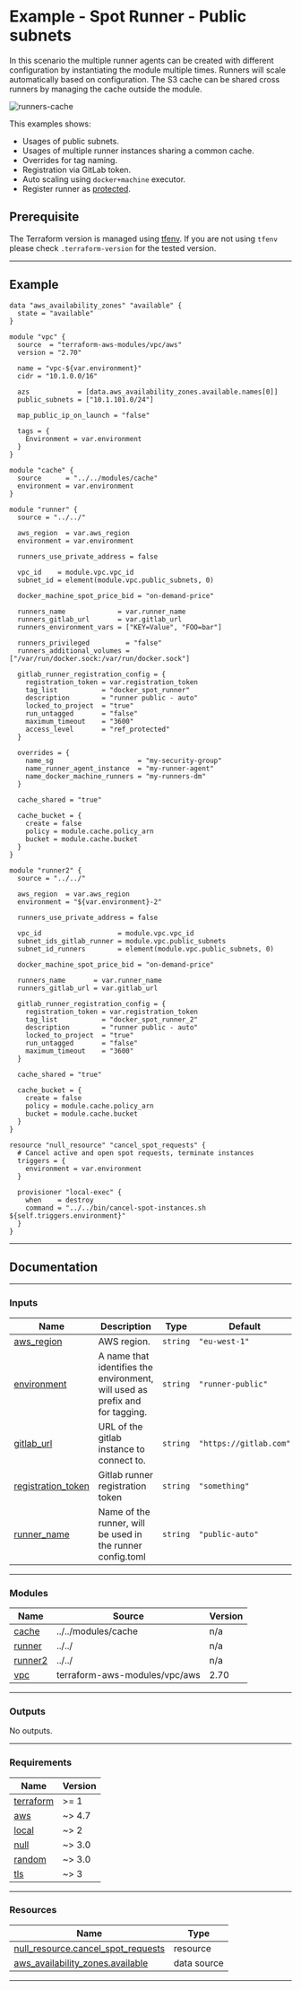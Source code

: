 # Example - Spot Runner - Public subnets

In this scenario the multiple runner agents can be created with different configuration by instantiating the module multiple times. Runners will scale automatically based on configuration. The S3 cache can be shared cross runners by managing the cache outside the module.

![runners-cache](https://github.com/npalm/assets/raw/main/images/terraform-aws-gitlab-runner/runner-cache.png)

This examples shows:

  - Usages of public subnets.
  - Usages of multiple runner instances sharing a common cache.
  - Overrides for tag naming.
  - Registration via GitLab token.
  - Auto scaling using `docker+machine` executor.
  - Register runner as [protected](https://docs.gitlab.com/ee/ci/runners/configure_runners.html#prevent-runners-from-revealing-sensitive-information).

## Prerequisite

The Terraform version is managed using [tfenv](https://github.com/Zordrak/tfenv). If you are not using `tfenv` please check `.terraform-version` for the tested version.

<!-- BEGIN_TF_DOCS -->
----
## Example

```hcl
data "aws_availability_zones" "available" {
  state = "available"
}

module "vpc" {
  source  = "terraform-aws-modules/vpc/aws"
  version = "2.70"

  name = "vpc-${var.environment}"
  cidr = "10.1.0.0/16"

  azs            = [data.aws_availability_zones.available.names[0]]
  public_subnets = ["10.1.101.0/24"]

  map_public_ip_on_launch = "false"

  tags = {
    Environment = var.environment
  }
}

module "cache" {
  source      = "../../modules/cache"
  environment = var.environment
}

module "runner" {
  source = "../../"

  aws_region  = var.aws_region
  environment = var.environment

  runners_use_private_address = false

  vpc_id    = module.vpc.vpc_id
  subnet_id = element(module.vpc.public_subnets, 0)

  docker_machine_spot_price_bid = "on-demand-price"

  runners_name             = var.runner_name
  runners_gitlab_url       = var.gitlab_url
  runners_environment_vars = ["KEY=Value", "FOO=bar"]

  runners_privileged         = "false"
  runners_additional_volumes = ["/var/run/docker.sock:/var/run/docker.sock"]

  gitlab_runner_registration_config = {
    registration_token = var.registration_token
    tag_list           = "docker_spot_runner"
    description        = "runner public - auto"
    locked_to_project  = "true"
    run_untagged       = "false"
    maximum_timeout    = "3600"
    access_level       = "ref_protected"
  }

  overrides = {
    name_sg                     = "my-security-group"
    name_runner_agent_instance  = "my-runner-agent"
    name_docker_machine_runners = "my-runners-dm"
  }

  cache_shared = "true"

  cache_bucket = {
    create = false
    policy = module.cache.policy_arn
    bucket = module.cache.bucket
  }
}

module "runner2" {
  source = "../../"

  aws_region  = var.aws_region
  environment = "${var.environment}-2"

  runners_use_private_address = false

  vpc_id                   = module.vpc.vpc_id
  subnet_ids_gitlab_runner = module.vpc.public_subnets
  subnet_id_runners        = element(module.vpc.public_subnets, 0)

  docker_machine_spot_price_bid = "on-demand-price"

  runners_name       = var.runner_name
  runners_gitlab_url = var.gitlab_url

  gitlab_runner_registration_config = {
    registration_token = var.registration_token
    tag_list           = "docker_spot_runner_2"
    description        = "runner public - auto"
    locked_to_project  = "true"
    run_untagged       = "false"
    maximum_timeout    = "3600"
  }

  cache_shared = "true"

  cache_bucket = {
    create = false
    policy = module.cache.policy_arn
    bucket = module.cache.bucket
  }
}

resource "null_resource" "cancel_spot_requests" {
  # Cancel active and open spot requests, terminate instances
  triggers = {
    environment = var.environment
  }

  provisioner "local-exec" {
    when    = destroy
    command = "../../bin/cancel-spot-instances.sh ${self.triggers.environment}"
  }
}
```
----

## Documentation

----
### Inputs

| Name | Description | Type | Default | Required |
|------|-------------|------|---------|:--------:|
| <a name="input_aws_region"></a> [aws\_region](#input\_aws\_region) | AWS region. | `string` | `"eu-west-1"` | no |
| <a name="input_environment"></a> [environment](#input\_environment) | A name that identifies the environment, will used as prefix and for tagging. | `string` | `"runner-public"` | no |
| <a name="input_gitlab_url"></a> [gitlab\_url](#input\_gitlab\_url) | URL of the gitlab instance to connect to. | `string` | `"https://gitlab.com"` | no |
| <a name="input_registration_token"></a> [registration\_token](#input\_registration\_token) | Gitlab runner registration token | `string` | `"something"` | no |
| <a name="input_runner_name"></a> [runner\_name](#input\_runner\_name) | Name of the runner, will be used in the runner config.toml | `string` | `"public-auto"` | no |

----
### Modules

| Name | Source | Version |
|------|--------|---------|
| <a name="module_cache"></a> [cache](#module\_cache) | ../../modules/cache | n/a |
| <a name="module_runner"></a> [runner](#module\_runner) | ../../ | n/a |
| <a name="module_runner2"></a> [runner2](#module\_runner2) | ../../ | n/a |
| <a name="module_vpc"></a> [vpc](#module\_vpc) | terraform-aws-modules/vpc/aws | 2.70 |

----
### Outputs

No outputs.

----
### Requirements

| Name | Version |
|------|---------|
| <a name="requirement_terraform"></a> [terraform](#requirement\_terraform) | >= 1 |
| <a name="requirement_aws"></a> [aws](#requirement\_aws) | ~> 4.7 |
| <a name="requirement_local"></a> [local](#requirement\_local) | ~> 2 |
| <a name="requirement_null"></a> [null](#requirement\_null) | ~> 3.0 |
| <a name="requirement_random"></a> [random](#requirement\_random) | ~> 3.0 |
| <a name="requirement_tls"></a> [tls](#requirement\_tls) | ~> 3 |

----
### Resources

| Name | Type |
|------|------|
| [null_resource.cancel_spot_requests](https://registry.terraform.io/providers/hashicorp/null/latest/docs/resources/resource) | resource |
| [aws_availability_zones.available](https://registry.terraform.io/providers/hashicorp/aws/latest/docs/data-sources/availability_zones) | data source |

----
<!-- END_TF_DOCS -->
